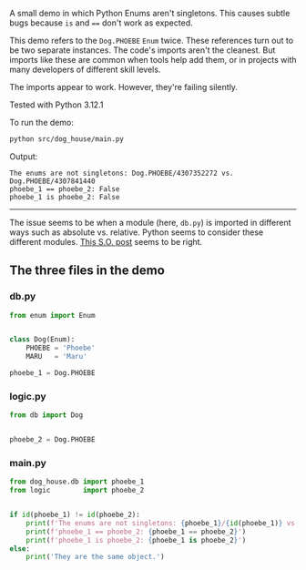 A small demo in which Python Enums aren't singletons.
This causes subtle bugs because `is` and `==` don't
work as expected.

This demo refers to the `Dog.PHOEBE` `Enum` twice. These
references turn out to be two separate instances. The code's
imports aren't the cleanest. But imports like these are
common when tools help add them, or in projects with many
developers of different skill levels.

The imports appear to work. However, they're failing silently.

Tested with Python 3.12.1

To run the demo:

```bash
python src/dog_house/main.py
```

Output:

```
The enums are not singletons: Dog.PHOEBE/4307352272 vs. Dog.PHOEBE/4307841440
phoebe_1 == phoebe_2: False
phoebe_1 is phoebe_2: False
```

---

The issue seems to be when a module (here, `db.py`) is imported in different ways
such as absolute vs. relative. Python seems to consider these different modules.
[This S.O. post](https://stackoverflow.com/questions/40371360/imported-enum-class-is-not-comparing-equal-to-itself/40371452) seems to be right.

## The three files in the demo

### db.py

```python
from enum import Enum


class Dog(Enum):
    PHOEBE = 'Phoebe'
    MARU   = 'Maru'

phoebe_1 = Dog.PHOEBE
```

### logic.py

```python
from db import Dog


phoebe_2 = Dog.PHOEBE
```

### main.py

```python
from dog_house.db import phoebe_1
from logic        import phoebe_2


if id(phoebe_1) != id(phoebe_2):
    print(f'The enums are not singletons: {phoebe_1}/{id(phoebe_1)} vs. {phoebe_2}/{id(phoebe_2)}')
    print(f'phoebe_1 == phoebe_2: {phoebe_1 == phoebe_2}')
    print(f'phoebe_1 is phoebe_2: {phoebe_1 is phoebe_2}')
else:
    print('They are the same object.')
```
